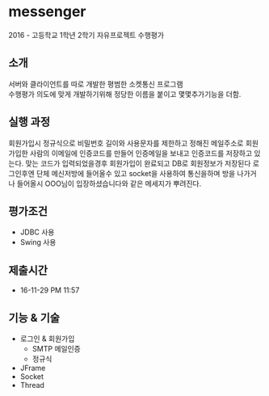 # messenger
2016 - 고등학교 1학년 2학기 자유프로젝트 수행평가</br>

## 소개
서버와 클라이언트를 따로 개발한 평범한 소켓통신 프로그램<br>
수행평가 의도에 맞게 개발하기위해 정당한 이름을 붙이고 몇몇추가기능을 더함.

## 실행 과정
회원가입시 정규식으로 비밀번호 길이와 사용문자를 제한하고 정해진 메일주소로 회원가입한 사람의 이메일에 인증코드를 만들어 인증메일을 보내고 인증코드를 저장하고 있는다. 맞는 코드가 입력되었을경후 회원가입이 완료되고 DB로 회원정보가 저장된다 로그인후엔 단체 메신저방에 들어올수 있고 socket을 사용하여 통신을하며 방을 나가거나 들어올시 OOO님이 입장하셨습니다와 같은 메세지가 뿌려진다.

## 평가조건
  - JDBC 사용
  - Swing 사용
## 제출시간
  - 16-11-29 PM 11:57
## 기능 & 기술
  - 로그인 & 회원가입
    - SMTP 메일인증
    - 정규식
  - JFrame
  - Socket
  - Thread
